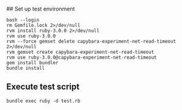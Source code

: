 ## Set up test environment
```
bash --login
rm Gemfile.lock 2>/dev/null
rvm install ruby-3.0.0 2>/dev/null
rvm use ruby-3.0.0
rvm --force gemset delete capybara-experiment-net-read-timeout 2>/dev/null
rvm gemset create capybara-experiment-net-read-timeout
rvm use ruby-3.0.0@capybara-experiment-net-read-timeout
gem install bundler
bundle install
```

## Execute test script
```
bundle exec ruby -d test.rb
```